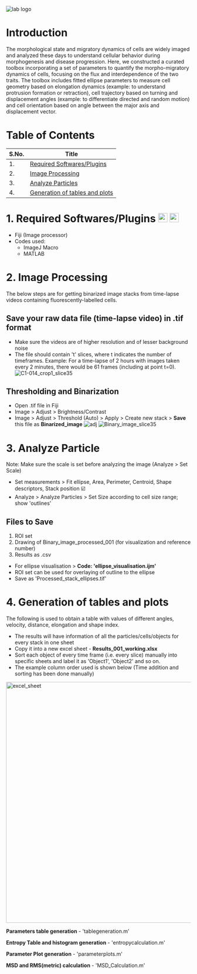 ![lab logo](https://static.wixstatic.com/media/0f3704_e795eb7b0f4c4f23851fc3d1a623c7cd~mv2.png/v1/crop/x_0,y_410,w_2160,h_361/fill/w_1315,h_220,al_c,q_85,usm_0.66_1.00_0.01,enc_auto/0f3704_e795eb7b0f4c4f23851fc3d1a623c7cd~mv2.png)

# Introduction
The morphological state and migratory dynamics of cells are widely imaged and analyzed these days to understand cellular behavior during morphogenesis and disease progression. Here, we constructed a curated toolbox incorporating a set of parameters to quantify the morpho-migratory dynamics of cells, focusing on the flux and interdependence of the two traits. The toolbox includes fitted ellipse parameters to measure cell geometry based on elongation dynamics (example: to understand protrusion formation or retraction), cell trajectory based on turning and displacement angles (example: to differentiate directed and random motion) and cell orientation based on angle between the major axis and displacement vector.

# Table of Contents
| S.No. | Title | 
| -- | -------- |
| 1. | [Required Softwares/Plugins](https://github.com/madhumitha-rsuresh/Morphomigratory-parameters/tree/main?tab=readme-ov-file#1-required-softwaresplugins--) |
| 2. | [Image Processing](https://github.com/madhumitha-rsuresh/Morphomigratory-parameters/tree/main?tab=readme-ov-file#2-image-processing) 
| 3. | [Analyze Particles](https://github.com/madhumitha-rsuresh/Morphomigratory-parameters/tree/main?tab=readme-ov-file#3-analyze-particle) |
| 4. | [Generation of tables and plots](https://github.com/madhumitha-rsuresh/Morphomigratory-parameters/blob/main/README.md#4-generation-of-tables-and-plots) |

# 1. Required Softwares/Plugins <img src="https://github.com/madhumitha-rsuresh/Morphomigratory-parameters/assets/88226429/1dbc9cef-6b4f-471c-aea6-16a070519b96" width = 25px height = 25px> <img src = "https://github.com/madhumitha-rsuresh/Morphomigratory-parameters/assets/88226429/65329143-8596-4f18-ad01-529964233482" width = 25px height = 25px>
- Fiji (Image processor)
- Codes used:
    - ImageJ Macro
    - MATLAB

# 2. Image Processing
The below steps are for getting binarized image stacks from time-lapse videos containing fluorescently-labelled cells.

## Save your raw data file (time-lapse video) in .tif format
  - Make sure the videos are of higher resolution and of lesser background noise
  - The file should contain 't' slices, where t indicates the number of timeframes. Example: For a time-lapse of 2 hours with images taken every 2 minutes, there would be 61 frames (including at point t=0).
![C1-014_crop1_slice35](https://github.com/madhumitha-rsuresh/Morphomigratory-parameters/assets/88226429/02876ce2-b166-4ad8-966c-2c4146feb990)

## Thresholding and Binarization
  - Open .tif file in Fiji
  - Image > Adjust > Brightness/Contrast
  - Image > Adjust > Threshold (Auto) > Apply > Create new stack > **Save** this file as **Binarized_image**
![adj](https://github.com/madhumitha-rsuresh/Morphomigratory-parameters/assets/88226429/26075d6e-7edd-465d-89b6-f53edf549e2e) ![Binary_image_slice35](https://github.com/madhumitha-rsuresh/Morphomigratory-parameters/assets/88226429/f20d6108-fac9-4e58-84cb-1e4a896af6d4)

# 3. Analyze Particle
Note: Make sure the scale is set before analyzing the image (Analyze > Set Scale)
- Set measurements > Fit ellipse, Area, Perimeter, Centroid, Shape descriptors, Stack position :ballot_box_with_check: 
- Analyze > Analyze Particles > Set Size according to cell size range; show 'outlines'

## Files to Save
1. ROI set
2. Drawing of Binary_image_processed_001 (for visualization and reference number)
3. Results as .csv

- For ellipse visualisation > **Code: 'ellipse_visualisation.ijm'**
- ROI set can be used for overlaying of outline to the ellipse
- Save as 'Processed_stack_ellipses.tif'

# 4. Generation of tables and plots
The following is used to obtain a table with values of different angles, velocity, distance, elongation and shape index.
- The results will have information of all the particles/cells/objects for every stack in one sheet
- Copy it into a new excel sheet - **Results_001_working.xlsx**
- Sort each object of every time frame (i.e. every slice) manually into specific sheets and label it as 'Object1', 'Object2' and so on.
- The example column order used is shown below (Time addition and sorting has been done manually)
<img width="656" alt="excel_sheet" src="https://github.com/madhumitha-rsuresh/Morphomigratory-parameters/assets/88226429/0165e1af-aabe-4365-8550-a944b8873183">

**Parameters table generation** - 'tablegeneration.m'

**Entropy Table and histogram generation** - 'entropycalculation.m'

**Parameter Plot generation** - 'parameterplots.m'

**MSD and RMS(metric) calculation** - 'MSD_Calculation.m'

